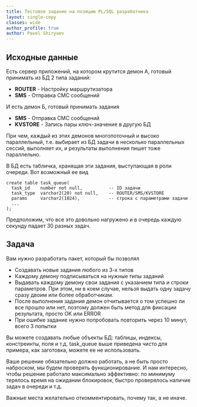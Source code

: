 ```yaml
---
title: Тестовое задание на позицию PL/SQL разработчика
layout: single-copy
classes: wide
author_profile: true
author: Pavel Shiryaev
---
```


## Исходные данные

Есть сервер приложений, на котором крутится демон А, готовый принимать из БД 2 типа заданий:

- **ROUTER** - Настройку маршрутизатора
- **SMS** - Отправка СМС сообщений

И есть демон Б, готовый принимать задания

- **SMS** - Отправка СМС сообщений
- **KVSTORE** - Запись пары ключ-значение в другую БД

При чем, каждый из этих демонов многопоточный и высоко параллельный, т.е. выбирает из БД задачи в несколько параллельных сессий, выполняет их, и результаты выполнения пишет тоже параллельно.

В БД есть табличка, хранящая эти задания, выступающая в роли очереди. Вот возможный ее вид

```
create table task_queue(
  task_id    number not null,          -- ID задачи
  task_type  varchar2(20) not null,    -- ROUTER/SMS/KVSTORE
  params     varchar2(1024),           -- строка с параметрами задачи
  ...
);
```

Предположим, что все это довольно нагружено и в очередь каждую секунду падает 30 разных задач.

## Задача

Вам нужно разработать пакет, который бы позволял 

* Создавать новые задания любого из 3-х типов
* Каждому демону подписываться на нужные типы заданий
* Выдавать каждому демону свои задания с указанием типа и строки параметров. При этом, ни в коем случае, нельзя выдать одну задачу сразу двоим или более обработчикам.
* После выполнения задания демон отчитывается о том успешно ли все прошло или нет, поэтому должен быть метод для фиксации результата, просто OK или ERROR
* При ошибке задание нужно попробовать повторить через 10 минут, всего 3 попытки

Вы можете создавать любые объекты БД: таблицы, индексы, констреинты, поля и т.д. task_queue выше приведена чисто для примера, как заготовка, можете ее не использовать.

Ваше решение обязательно должно работать, а не быть просто наброском, мы будем проверять функционирование. И нам интересно, чтобы решение работало максимально эффективно: 
по минимуму терялось время на ожидании блокировок, быстро проверялось наличие задач в очереди и т.д.

Важные места желательно откомментировать, почему так, а не иначе.
